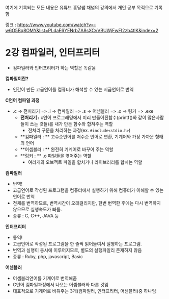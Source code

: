 여기에 기록되는 모든 내용은 유튜브 흥달쌤 채널의 강의에서 개인 공부 목적으로 기록함

링크 : https://www.youtube.com/watch?v=-w6O5Bq8OMY&list=PLdaE6YENrbZA8sXCvVBUWjFwFI2zb4tlK&index=2

# 2강 컴파일러, 인터프리터

- 컴파일러와 인터프리터가 하는 역할은 똑같음

**컴파일이란?**

- 인간이 만든 고급언어를 컴퓨터가 해석할 수 있는 저급언어로 번역

**C언어 컴파일 과정**

- .c => 전처리기 => .i => 컴파일러 => .s => 어셈블러 => .o => 링커 => .exe
  - **전처리기 :** c언어 프로그래밍에서 미리 만들어진함수(printf()와 같이 많은사람들이 쓰는 것들)를 내가 만든 함수와 합쳐주는 역할
    - 전처리 구문을 처리하는 과정(ex. `#include<stdio.h>`)
  - **컴파일러 : ** 고수준언어를 저수준 언어로 변환, 기계어와 가장 가까운 형태의 언어
  - **어셈블러 : ** 완전히 기계어로 바꾸어 주는 역할
  - **링커 : ** .o 파일들을 엮어주는 역할
    - 여러개의 오브젝트 파일을 합치거나 라이브러리를 합치는 역할

**컴파일러**

- 번역!
- 고급언어로 작성된 프로그램을 컴퓨터에서 실행하기 위해 컴퓨터가 이해할 수 있는 언어로 번역
- 전체를 번역하므로, 번역시간이 오래걸리지만, 한번 번역한 후에는 다시 번역하지 않으므로 실행속도가 빠름.
- 종류 : C, C++, JAVA 등

**인터프리터**

- 통역!
- 고급언어로 작성된 프로그램을 한 줄씩 읽어들여서 실행하는 프로그램.
- 번역과 실행이 동시에 이루어지므로, 별도의 실행파일리 존재하지 않음
- 종류 : Ruby, php, javascript, Basic

**어셈블러**

- 어셈블리언어를 기계어로 번역해줌
- C언어 컴파일과정에서 나오는 어셈블러와 다른 것임
- 대표적으로 기계어로 바꿔주는 3개(컴파일러, 인터프리터, 어셈블러)중 하나임